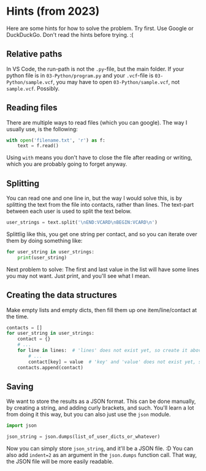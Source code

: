 # Hints (from 2023)

Here are some hints for how to solve the problem. Try first. Use Google or DuckDuckGo. Don't read the hints before trying. :(

## Relative paths
In VS Code, the run-path is not the `.py`-file, but the main folder. If your python file is in `03-Python/program.py` and your `.vcf`-file is `03-Python/sample.vcf`, you may have to open `03-Python/sample.vcf`, not `sample.vcf`. Possibly.

## Reading files
There are multiple ways to read files (which you can google). The way I usually use, is the following:

```python
with open('filename.txt', 'r') as f:
    text = f.read()
```

Using `with` means you don't have to close the file after reading or writing, which you are probably going to forget anyway.

## Splitting
You can read one and one line in, but the way I would solve this, is by splitting the text from the file into contacts, rather than lines.
The text-part between each user is used to split the text below.

```python
user_strings = text.split('\nEND:VCARD\nBEGIN:VCARD\n')
```

Splittlig like this, you get one string per contact, and so you can iterate over them by doing something like:

```python
for user_string in user_strings:
    print(user_string)
```

Next problem to solve: The first and last value in the list will have some lines you may not want. Just print, and you'll see what I mean.

## Creating the data structures
Make empty lists and empty dicts, then fill them up one item/line/contact at the time.
```python
contacts = []
for user_string in user_strings:
    contact = {}
    # ...
    for line in lines:  # 'lines' does not exist yet, so create it above.
        # ...
        contact[key] = value  # 'key' and 'value' does not exist yet, so create them above.
    contacts.append(contact)
```

## Saving
We want to store the results as a JSON format. This can be done manually, by creating a string, and adding curly brackets, and such. You'll learn a lot from doing it this way, but you can also just use the `json` module.

```python
import json

json_string = json.dumps(list_of_user_dicts_or_whatever)
```

Now you can simply store `json_string`, and it'll be a JSON file. :D You can also add `indent=2` as an argument in the `json.dumps` function call. That way, the JSON file will be more easily readable.
